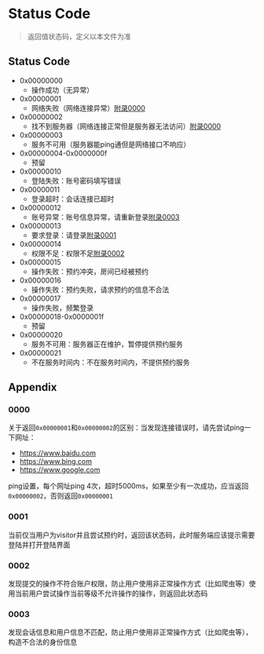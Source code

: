 # Status Code

>   返回值状态码，定义以本文件为准

##  Status Code

*   0x00000000
    *   操作成功（无异常）
*   0x00000001
    *   网络失败（网络连接异常）[附录0000](#0000)
*   0x00000002
    *   找不到服务器（网络连接正常但是服务器无法访问）[附录0000](#0000)
*   0x00000003
    *   服务不可用（服务器能ping通但是网络接口不响应）
*   0x00000004-0x0000000f
    *   预留
*   0x00000010
    *   登陆失败：账号密码填写错误
*   0x00000011
    *   登录超时：会话连接已超时
*   0x00000012
    *   账号异常：账号信息异常，请重新登录[附录0003](#0003)
*   0x00000013
    *   要求登录：请登录[附录0001](#0001)
*   0x00000014
    *   权限不足：权限不足[附录0002](#0002)
*   0x00000015
    *   操作失败：预约冲突，房间已经被预约
*   0x00000016
    *   操作失败：预约失败，请求预约的信息不合法
*   0x00000017
    *   操作失败，频繁登录
*   0x00000018-0x0000001f
    *   预留
*   0x00000020
    *   服务不可用：服务器正在维护，暂停提供预约服务
*   0x00000021
    *   不在服务时间内：不在服务时间内，不提供预约服务

## Appendix

### 0000

关于返回```0x00000001```和```0x00000002```的区别：当发现连接错误时，请先尝试ping一下网址：

*   https://www.baidu.com
*   https://www.bing.com
*   https://www.google.com

ping设置，每个网址ping 4次，超时5000ms，如果至少有一次成功，应当返回```0x00000002```，否则返回```0x00000001```

### 0001

当前仅当用户为visitor并且尝试预约时，返回该状态码，此时服务端应该提示需要登陆并打开登陆界面

### 0002

发现提交的操作不符合账户权限，防止用户使用非正常操作方式（比如爬虫等）使用当前用户尝试操作当前等级不允许操作的操作，则返回此状态码

### 0003

发现会话信息和用户信息不匹配，防止用户使用非正常操作方式（比如爬虫等），构造不合法的身份信息